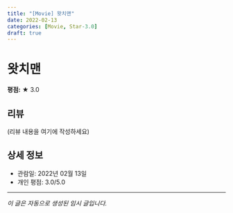 ```yaml
---
title: "[Movie] 왓치맨"
date: 2022-02-13
categories: [Movie, Star-3.0]
draft: true
---
```


# 왓치맨

**평점:** ★ 3.0

## 리뷰

(리뷰 내용을 여기에 작성하세요)

## 상세 정보

- 관람일: 2022년 02월 13일
- 개인 평점: 3.0/5.0

---

*이 글은 자동으로 생성된 임시 글입니다.*
